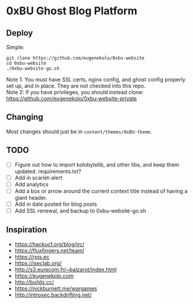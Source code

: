 # 0xBU Ghost Blog Platform

## Deploy
Simple:
```
git clone https://github.com/eugenekolo/0xbu-website
cd 0xbu-website
./0xbu-website-go.sh
```

Note 1: You must have SSL certs, nginx config, and ghost config properly set up, and in place. They are not checked into this repo.  
Note 2: If you have privileges, you should instead clone: https://github.com/eugenekolo/0xbu-website-private

## Changing
Most changes should just be in `content/themes/0xBU-theme`.

## TODO
- [ ] Figure out how to import kolobytelib, and other libs, and keep them updated.
requirements.txt?
- [ ] Add in scarlet-alert
- [ ] Add analytics
- [ ] Add a box or arrow around the current context title instead of having a giant header.
- [ ] Add in date posted for blog posts
- [ ] Add SSL renewal, and backup to 0xbu-website-go.sh

## Inspiration
* https://hackucf.org/blog/irc/
* https://fluxfingers.net/team/
* https://rpis.ec
* https://iseclab.org/
* http://s3.eurecom.fr/~balzarot/index.html
* https://eugenekolo.com
* http://builds.cc/
* https://nickburnett.me/wargames
* http://introsec.backdrifting.net/

